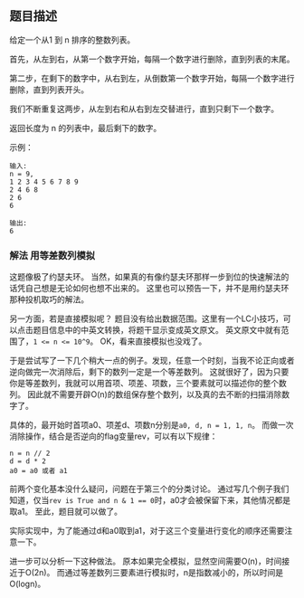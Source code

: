 ## 题目描述
给定一个从1 到 n 排序的整数列表。

首先，从左到右，从第一个数字开始，每隔一个数字进行删除，直到列表的末尾。

第二步，在剩下的数字中，从右到左，从倒数第一个数字开始，每隔一个数字进行删除，直到列表开头。

我们不断重复这两步，从左到右和从右到左交替进行，直到只剩下一个数字。

返回长度为 n 的列表中，最后剩下的数字。

示例：
```
输入:
n = 9,
1 2 3 4 5 6 7 8 9
2 4 6 8
2 6
6

输出:
6
```

### 解法 用等差数列模拟
这题像极了约瑟夫环。
当然，如果真的有像约瑟夫环那样一步到位的快速解法的话凭自己想是无论如何也想不出来的。
这里也可以预告一下，并不是用约瑟夫环那种投机取巧的解法。

另一方面，若是直接模拟呢？
题目没有给出数据范围。这里有一个LC小技巧，可以点击题目信息中的中英文转换，将题干显示变成英文原文。
英文原文中就有范围了，`1 <= n <= 10^9`。
OK，看来直接模拟也没戏了。

于是尝试写了一下几个稍大一点的例子。发现，任意一个时刻，当我不论正向或者逆向做完一次消除后，剩下的数列一定是一个等差数列。
这就很好了，因为只要你是等差数列，我就可以用首项、项差、项数，三个要素就可以描述你的整个数列。
因此就不需要开辟O(n)的数组保存整个数列，以及真的去不断的扫描消除数字了。

具体的，最开始时首项a0、项差d、项数n分别是`a0, d, n = 1, 1, n`。
而做一次消除操作，结合是否逆向的flag变量rev，可以有以下规律：
```text
n = n // 2
d = d * 2
a0 = a0 或者 a1 
```
前两个变化基本没什么疑问，问题在于第三个的分类讨论。
通过写几个例子我们知道，仅当`rev is True and n & 1 == 0`时，a0才会被保留下来，其他情况都是取a1。
至此，题目就可以做了。

实际实现中，为了能通过d和a0取到a1，对于这三个变量进行变化的顺序还需要注意一下。

进一步可以分析一下这种做法。
原本如果完全模拟，显然空间需要O(n)，时间接近于O(2n)。
而通过等差数列三要素进行模拟时，n是指数减小的，所以时间是O(logn)。